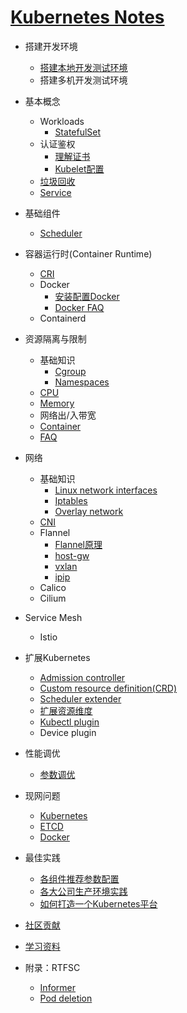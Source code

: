 # [Kubernetes Notes](https://hex108.gitbook.io/kubernetes-notes/)

* 搭建开发环境
  * [搭建本地开发测试环境](install-kubernetes/install-local-k8s.md)
  * 搭建多机开发测试环境
* 基本概念
  * Workloads
    * [StatefulSet](basic-concepts/workloads/statefulset.md)
  * 认证鉴权
    * [理解证书](basic-concepts/authentication-authorization/certificate.md)
    * [Kubelet配置](basic-concepts/authentication-authorization/kubelet.md)
  * [垃圾回收](basic-concepts/garbage-collection.md)
  * [Service](basic-concepts/service.md)
* 基础组件
  * [Scheduler](basic-components/scheduler.md)
* 容器运行时(Container Runtime)
  * [CRI](container-runtime/cri.md)
  * Docker
    * [安装配置Docker](container-runtime/docker/install-and-configure-docker.md)
    * [Docker FAQ](container-runtime/docker/docker-faq.md)
  * Containerd
* 资源隔离与限制
  - 基础知识
    - [Cgroup](resource-isolation/cgroup.md)
    - [Namespaces](resource-isolation/namespace.md)
  - [CPU](resource-isolation/cpu.md)
  - [Memory](resource-isolation/memory.md)
  - 网络出/入带宽
  - [Container](resource-isolation/container.md)
  - [FAQ](resource-isolation/faq.md)
* 网络
  * 基础知识
    * [Linux network interfaces](network/linux-network-interfaces.md)
    * [Iptables](network/iptables.md)
    * [Overlay network](network/overlay-network.md)
  * [CNI](network/cni.md)
  * Flannel
    * [Flannel原理](network/flannel/flannel.md)
    * [host-gw](network/flannel/host-gw.md)
    * [vxlan](network/flannel/vxlan.md)
    * [ipip](network/flannel/ipip.md)
  * Calico
  * Cilium
* Service Mesh
  * Istio
* 扩展Kubernetes
  * [Admission controller](extending-kubernetes/admission-controller.md)
  * [Custom resource definition(CRD)](extending-kubernetes/crd.md)
  * [Scheduler extender](extending-kubernetes/scheduler-extender.md)
  * [扩展资源维度](extending-kubernetes/extending-resource.md)
  * [Kubectl plugin](extending-kubernetes/kubectl-plugin.md)
  * Device plugin
* 性能调优
  * [参数调优](performance-tunning/parameters-tunning.md)
* 现网问题
  * [Kubernetes](bugs-in-production/kubernetes.md)
  * [ETCD](bugs-in-production/etcd.md)
  * [Docker](bugs-in-production/docker.md)
* 最佳实践
  * [各组件推荐参数配置](best-practice/components_configure.md)
  * [各大公司生产环境实践](best-practice/usecases-in-production.md)
  * [如何打造一个Kubernetes平台](best-practice/how-to-build-a-kubernetes-platform.md)
* [社区贡献](how-to-contribute.md)
* [学习资料](learning-materials.md)
* 附录：RTFSC

  * [Informer](RTFSC/informer.md)
  * [Pod deletion](RTFSC/pod-deletion.md)